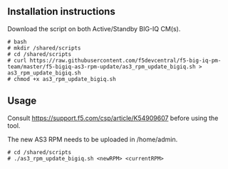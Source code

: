 Installation instructions
-------------------------

Download the script on both Active/Standby BIG-IQ CM(s).

```
# bash
# mkdir /shared/scripts
# cd /shared/scripts
# curl https://raw.githubusercontent.com/f5devcentral/f5-big-iq-pm-team/master/f5-bigiq-as3-rpm-update/as3_rpm_update_bigiq.sh > as3_rpm_update_bigiq.sh
# chmod +x as3_rpm_update_bigiq.sh
```

Usage
-----

Consult https://support.f5.com/csp/article/K54909607 before using the tool.

The new AS3 RPM needs to be uploaded in /home/admin.

```
# cd /shared/scripts
# ./as3_rpm_update_bigiq.sh <newRPM> <currentRPM>
```
